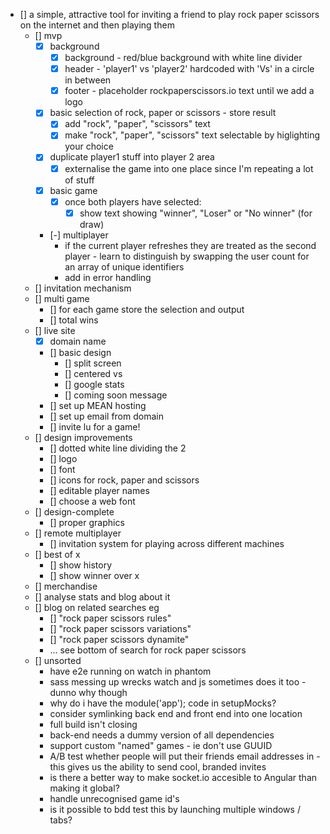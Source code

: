 - [] a simple, attractive tool for inviting a friend to play rock paper scissors on the internet and then playing them
	- [] mvp
		- [x] background
			- [x] background - red/blue background with white line divider
			- [x] header - 'player1' vs 'player2' hardcoded with 'Vs' in a circle in between
			- [x] footer - placeholder rockpaperscissors.io text until we add a logo
		- [x] basic selection of rock, paper or scissors - store result
			- [x] add "rock", "paper", "scissors" text
			- [x] make "rock", "paper", "scissors" text selectable by higlighting your choice
		- [x] duplicate player1 stuff into player 2 area
			- [x] externalise the game into one place since I'm repeating a lot of stuff
		- [x] basic game
			- [x] once both players have selected:
				- [x] show text showing "winner", "Loser" or "No winner" (for draw)
		- [-] multiplayer
			- if the current player refreshes they are treated as the second player - learn to distinguish by swapping the user count for an array of unique identifiers
			- add in error handling
	- [] invitation mechanism
	- [] multi game
		- [] for each game store the selection and output
		- [] total wins
	- [] live site
		- [x] domain name
		- [] basic design
			- [] split screen
			- [] centered vs
			- [] google stats
			- [] coming soon message
		- [] set up MEAN hosting
		- [] set up email from domain
		- [] invite lu for a game!
	- [] design improvements
		- [] dotted white line dividing the 2
		- [] logo
		- [] font
		- [] icons for rock, paper and scissors
		- [] editable player names
		- [] choose a web font
	- [] design-complete
		- [] proper graphics
	- [] remote multiplayer
		- [] invitation system for playing across different machines
	- [] best of x
		- [] show history
		- [] show winner over x
	- [] merchandise
	- [] analyse stats and blog about it
	- [] blog on related searches eg
		- [] "rock paper scissors rules"
		- [] "rock paper scissors variations"
		- [] "rock paper scissors dynamite"
		- ... see bottom of search for rock paper scissors
	- [] unsorted
		- have e2e running on watch in phantom
		- sass messing up wrecks watch and js sometimes does it too - dunno why though
		- why do i have the module('app'); code in setupMocks?
		- consider symlinking back end and front end into one location
		- full build isn't closing
		- back-end needs a dummy version of all dependencies
		- support custom "named" games - ie don't use GUUID
		- A/B test whether people will put their friends email addresses in - this gives us the ability to send cool, branded invites
		- is there a better way to make socket.io accesible to Angular than making it global?
		- handle unrecognised game id's
		- is it possible to bdd test this by launching multiple windows / tabs?

